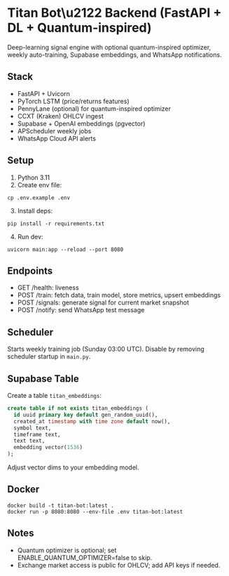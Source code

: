 # Titan Bot\u2122 Backend (FastAPI + DL + Quantum-inspired)

Deep-learning signal engine with optional quantum-inspired optimizer, weekly auto-training, Supabase embeddings, and WhatsApp notifications.

## Stack
- FastAPI + Uvicorn
- PyTorch LSTM (price/returns features)
- PennyLane (optional) for quantum-inspired optimizer
- CCXT (Kraken) OHLCV ingest
- Supabase + OpenAI embeddings (pgvector)
- APScheduler weekly jobs
- WhatsApp Cloud API alerts

## Setup
1. Python 3.11
2. Create env file:
```
cp .env.example .env
```
3. Install deps:
```
pip install -r requirements.txt
```
4. Run dev:
```
uvicorn main:app --reload --port 8080
```

## Endpoints
- GET /health: liveness
- POST /train: fetch data, train model, store metrics, upsert embeddings
- POST /signals: generate signal for current market snapshot
- POST /notify: send WhatsApp test message

## Scheduler
Starts weekly training job (Sunday 03:00 UTC). Disable by removing scheduler startup in `main.py`.

## Supabase Table
Create a table `titan_embeddings`:
```sql
create table if not exists titan_embeddings (
  id uuid primary key default gen_random_uuid(),
  created_at timestamp with time zone default now(),
  symbol text,
  timeframe text,
  text text,
  embedding vector(1536)
);
```
Adjust vector dims to your embedding model.

## Docker
```
docker build -t titan-bot:latest .
docker run -p 8080:8080 --env-file .env titan-bot:latest
```

## Notes
- Quantum optimizer is optional; set ENABLE_QUANTUM_OPTIMIZER=false to skip.
- Exchange market access is public for OHLCV; add API keys if needed.